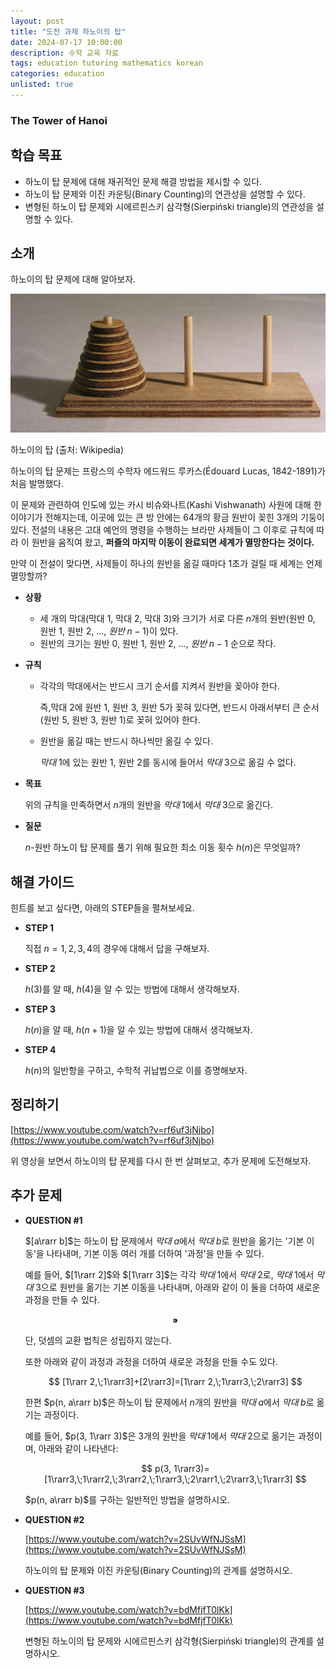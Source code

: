 ```yaml
---
layout: post
title: "도전 과제 하노이의 탑"
date: 2024-07-17 10:00:00
description: 수학 교육 자료
tags: education tutoring mathematics korean
categories: education
unlisted: true
---
```



### The Tower of Hanoi

## 학습 목표

- 하노이 탑 문제에 대해 재귀적인 문제 해결 방법을 제시할 수 있다.
- 하노이 탑 문제와 이진 카운팅(Binary Counting)의 연관성을 설명할 수 있다.
- 변형된 하노이 탑 문제와 시에르핀스키 삼각형(Sierpiński triangle)의 연관성을 설명할 수 있다.

## 소개

하노이의 탑 문제에 대해 알아보자.

![하노이의 탑 (출처: Wikipedia)](/assets/img/blog/tutoring/untitled__161f0f24f9318047ba72e83be080b.png)

하노이의 탑 (출처: Wikipedia)

하노이의 탑 문제는 프랑스의 수학자 에드워드 루카스(Édouard Lucas, 1842-1891)가 처음 발명했다.

이 문제와 관련하여 인도에 있는 카시 비슈와나트(Kashi Vishwanath) 사원에 대해 한 이야기가 전해지는데,
이곳에 있는 큰 방 안에는 $64$개의 황금 원반이 꽂힌 $3$개의 기둥이 있다.
전설의 내용은 고대 예언의 명령을 수행하는 브라만 사제들이 그 이후로 규칙에 따라 이 원반을 움직여 왔고, 
**퍼즐의 마지막 이동이 완료되면 세계가 멸망한다는 것이다.**

만약 이 전설이 맞다면, 사제들이 하나의 원반을 옮길 때마다 $1$초가 걸릴 때 세계는 언제 멸망할까?

- **상황**
    - 세 개의 막대$\textrm{(막대 1, 막대 2, 막대 3)}$와 크기가 서로 다른 $n$개의 원반$\textrm{(원반 0, 원반 1, 원반 2, ..., }원반\;n-1)$이 있다.
    - 원반의 크기는 $\textrm{원반 0, 원반 1, 원반 2, ..., }원반\;n-1$ 순으로 작다.
- **규칙**
    - 각각의 막대에서는 반드시 크기 순서를 지켜서 원반을 꽂아야 한다.
        
        즉,$\textrm{막대 2}$에 $\textrm{원반 1, 원반 3, 원반 5}$가 꽂혀 있다면, 반드시 아래서부터 큰 순서$\textrm{(원반 5, 원반 3, 원반 1)}$로 꽂혀 있어야 한다.
        
    - 원반을 옮길 때는 반드시 하나씩만 옮길 수 있다.
        
        $막대\;1$에 있는 $\textrm{원반 1, 원반 2}$를 동시에 들어서 $막대\;3$으로 옮길 수 없다.
        
- **목표**
    
    위의 규칙을 만족하면서 $n$개의 원반을 $막대\;1$에서 $막대\;3$으로 옮긴다.
    
- **질문**
    
    $n$-원반 하노이 탑 문제를 풀기 위해 필요한 최소 이동 횟수 $h(n)$은 무엇일까?
    

## 해결 가이드

힌트를 보고 싶다면, 아래의 STEP들을 펼쳐보세요.

- **STEP 1**
    
    직접 $n=1, 2, 3, 4$의 경우에 대해서 답을 구해보자.
    
- **STEP 2**
    
    $h(3)$를 알 때, $h(4)$을 알 수 있는 방법에 대해서 생각해보자.
    
- **STEP 3**
    
    $h(n)$을 알 때, $h(n+1)$을 알 수 있는 방법에 대해서 생각해보자.
    
- **STEP 4**
    
    $h(n)$의 일반항을 구하고, 수학적 귀납법으로 이를 증명해보자.
    

## 정리하기

[https://www.youtube.com/watch?v=rf6uf3jNjbo](https://www.youtube.com/watch?v=rf6uf3jNjbo)

위 영상을 보면서 하노이의 탑 문제를 다시 한 번 살펴보고, 추가 문제에 도전해보자.

## 추가 문제

- **QUESTION #1**
    
    $[a\rarr b]$는 하노이 탑 문제에서 $막대\;a$에서 $막대\;b$로 원반을 옮기는 '기본 이동'을 나타내며,
    기본 이동 여러 개를 더하여 '과정'을 만들 수 있다.
    
    예를 들어, $[1\rarr 2]$와 $[1\rarr 3]$는 각각 $막대\;1$에서 $막대\;2$로, $막대\;1$에서 $막대\;3$으로 원반을 옮기는 기본 이동을 나타내며, 아래와 같이 이 둘을 더하여 새로운 과정을 만들 수 있다.
    
    $$
    ⁍
    $$
    
    단, 덧셈의 교환 법칙은 성립하지 않는다.
    
    또한 아래와 같이 과정과 과정을 더하여 새로운 과정을 만들 수도 있다.
    
    $$
    [1\rarr 2,\;1\rarr3]+[2\rarr3]=[1\rarr 2,\;1\rarr3,\;2\rarr3]
    $$
    
    한편 $p(n, a\rarr b)$은 하노이 탑 문제에서 $n$개의 원반을 $막대\;a$에서 $막대\;b$로 옮기는 과정이다.
    
    예를 들어, $p(3, 1\rarr 3)$은 $3$개의 원반을 $막대\;1$에서 $막대\;2$으로 옮기는 과정이며,
    아래와 같이 나타낸다:
    
    $$
    p(3, 1\rarr3)=[1\rarr3,\;1\rarr2,\;3\rarr2,\;1\rarr3,\;2\rarr1,\;2\rarr3,\;1\rarr3]
    $$
    
    $p(n, a\rarr b)$를 구하는 일반적인 방법을 설명하시오.
    
- **QUESTION #2**
    
    [https://www.youtube.com/watch?v=2SUvWfNJSsM](https://www.youtube.com/watch?v=2SUvWfNJSsM)
    
    하노이의 탑 문제와 이진 카운팅(Binary Counting)의 관계를 설명하시오.
    
- **QUESTION #3**
    
    [https://www.youtube.com/watch?v=bdMfjfT0lKk](https://www.youtube.com/watch?v=bdMfjfT0lKk)
    
    변형된 하노이의 탑 문제와 시에르핀스키 삼각형(Sierpiński triangle)의 관계를 설명하시오.
